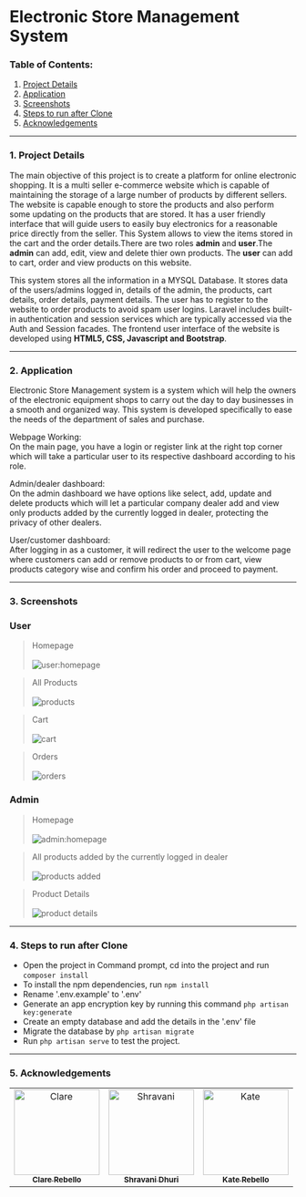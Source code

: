# Electronic Store Management System 

### Table of Contents:
1. <a href="#details">Project Details</a> 
2. <a href="#application">Application</a>
3. <a href="#screenshots">Screenshots</a>
4. <a href="#steps">Steps to run after Clone</a>
5. <a href="#acknowledgements">Acknowledgements</a>

---
### <a name="details"> 1. Project Details</a>
The main objective of this project is to create a platform for online electronic shopping. It is a multi seller e-commerce website which is capable of maintaining the storage of a large number of products by different sellers. The website is capable enough to store the products and also perform some updating on the products that are stored. It has a user friendly interface that will guide users to easily buy electronics for a reasonable price directly from the seller. This System allows to view the items stored in the cart and the order details.There are two roles **admin** and **user**.The **admin** can add, edit, view and delete thier own products. The **user** can add to cart, order and view products on this website.


This system stores all the information in a MYSQL Database. It stores data of the users/admins logged in, details of the admin, the products, cart details, order details, payment details. The user has to register to the website to order products to avoid spam user logins. Laravel includes built-in authentication and session services which are typically accessed via the Auth and Session facades. The frontend user interface of the website is developed using **HTML5, CSS, Javascript and Bootstrap**.

---

### <a name="application"> 2. Application</a>
Electronic Store Management system is a system which will help the owners of the electronic equipment shops to carry out the day to day businesses in a smooth and organized way. This system is developed specifically to ease the needs of the department of sales and purchase.

Webpage Working: <br>
On the main page, you have a login or register link at the right top corner which will take a particular user to its respective dashboard according to his role.

Admin/dealer dashboard: <br>
On the admin dashboard we have options like select, add, update and delete products which  will  let a particular company dealer add and view only products added by the currently logged in dealer, protecting the privacy of other dealers.

User/customer dashboard: <br>
After logging in as a customer, it will redirect the user to the welcome page where customers can add or remove products to or from cart, view products category wise and confirm his order and proceed to payment.

---

### <a name="screenshots"> 3. Screenshots</a>
### User
>Homepage <br> <br>
![user:homepage](https://user-images.githubusercontent.com/58616834/102789172-c5be4280-43c9-11eb-8671-50108fe548f8.png)

>All Products <br><br>
![products](https://user-images.githubusercontent.com/58616834/102789393-1df54480-43ca-11eb-9407-48ca4366e404.png)

>Cart <br><br>
![cart](https://user-images.githubusercontent.com/58616834/102789651-6a408480-43ca-11eb-8405-b080a559e206.png)

>Orders <br><br>
![orders](https://user-images.githubusercontent.com/58616834/102789814-a4118b00-43ca-11eb-8239-b2ad48d312e1.png)

### Admin
>Homepage <br><br>
![admin:homepage](https://user-images.githubusercontent.com/58616834/102790126-05395e80-43cb-11eb-86b7-4cf43758e14a.png)

>All products added by the currently logged in dealer <br><br>
![products added](https://user-images.githubusercontent.com/58616834/102790198-200bd300-43cb-11eb-8cd5-9f440ec37386.png)

>Product Details <br><br>
![product details](https://user-images.githubusercontent.com/58616834/102790413-67925f00-43cb-11eb-9fab-2240f37344c3.png)

---

### <a name="steps"> 4. Steps to run after Clone</a>
- Open the project in Command prompt, cd into the project and run ``composer install``
- To install the npm dependencies, run ``npm install``
- Rename '.env.example' to '.env'
- Generate an app encryption key by running this command ``php artisan key:generate``
- Create an empty database and add the details in the '.env' file
- Migrate the database by ``php artisan migrate``
- Run ``php artisan serve`` to test the project.

---

### <a name="acknowledgements"> 5. Acknowledgements</a>
<div>
    <table>
        <td align=center>
            <a href="https://github.com/clare0901">
                <img src="https://user-images.githubusercontent.com/58616834/102794374-4c2a5280-43d1-11eb-8012-85a071ae1577.png" alt="Clare" height="150" width="150">
                <br><sub><b>Clare Rebello</b></sub>
            </a>
        </td>
        <td align=center>
            <a href="https://github.com/Shravani01007">
                <img src="https://user-images.githubusercontent.com/58616834/102800887-86e4b880-43da-11eb-95d1-6e739eb6886f.png" alt="Shravani" height="150" width="150">
                <br><sub><b>Shravani Dhuri</b></sub>
            </a>
        </td>
        <td align=center>
            <a href="https://github.com/katerebello">
                <img src="https://user-images.githubusercontent.com/58616834/102801031-b1cf0c80-43da-11eb-9531-2f14278265c7.png" alt="Kate" height="150" width="150">
                <br><sub><b>Kate Rebello</b></sub>
            </a>
        </td>
    </table>
</div>
    
    
